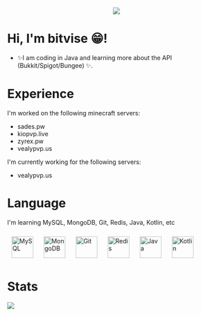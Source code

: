 <h1 align="center">
  <a href="#">
    <img align="center" src="https://readme-typing-svg.herokuapp.com?color=FFFFFF&center=true&vCenter=true&width=600&height=100&lines=Hi+there!;My+name+is+bitvise.;I+am+a+Minecraft+Developer." />
  </a>
  <br>
</h1>

# Hi, I'm bitvise 😁!
* ✨I am coding in Java and learning more about the API (Bukkit/Spigot/Bungee) ✨.

# Experience
I'm worked on the following minecraft servers:
* sades.pw
* kiopvp.live
* zyrex.pw
* vealypvp.us

I'm currently working for the following servers:
* vealypvp.us

# Language
I'm learning MySQL, MongoDB, Git, Redis, Java, Kotlin, etc

<div align="left">  
<img style="margin: 10px" src="https://profilinator.rishav.dev/skills-assets/mysql-original-wordmark.svg" alt="MySQL" height="50" />  
<img style="margin: 10px" src="https://profilinator.rishav.dev/skills-assets/mongodb-original-wordmark.svg" alt="MongoDB" height="50" />  
<img style="margin: 10px" src="https://profilinator.rishav.dev/skills-assets/git-scm-icon.svg" alt="Git" height="50" />  
<img style="margin: 10px" src="https://profilinator.rishav.dev/skills-assets/redis-original-wordmark.svg" alt="Redis" height="50" />  
<img style="margin: 10px" src="https://profilinator.rishav.dev/skills-assets/java-original-wordmark.svg" alt="Java" height="50" />  
<img style="margin: 10px" src="https://profilinator.rishav.dev/skills-assets/kotlinlang-icon.svg" alt="Kotlin" height="50" />  
</div>

# Stats
<a href="https://github.com/pichedev">
  <img align="left" src="https://github-readme-stats.vercel.app/api?username=bitvise&show_icons=true&count_private=true&bg_color=45,000000,161ba7,00add0&title_color=fff&text_color=fff" />
</a>
